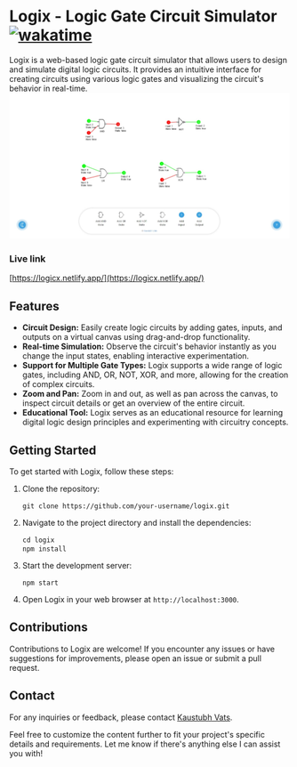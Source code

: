 # Logix - Logic Gate Circuit Simulator [![wakatime](https://wakatime.com/badge/user/49a4b5a3-8d9f-4ff9-95dc-67e32d20f8b4/project/7daaeec3-4d62-44cc-b164-a742f5d8f1d8.svg)](https://wakatime.com/badge/user/49a4b5a3-8d9f-4ff9-95dc-67e32d20f8b4/project/7daaeec3-4d62-44cc-b164-a742f5d8f1d8)
Logix is a web-based logic gate circuit simulator that allows users to design and simulate digital logic circuits. It provides an intuitive interface for creating circuits using various logic gates and visualizing the circuit's behavior in real-time.
![Project Image](public/imgs/ss.jpeg)

### Live link
[https://logicx.netlify.app/](https://logicx.netlify.app/)

## Features

- **Circuit Design:** Easily create logic circuits by adding gates, inputs, and outputs on a virtual canvas using drag-and-drop functionality.
- **Real-time Simulation:** Observe the circuit's behavior instantly as you change the input states, enabling interactive experimentation.
- **Support for Multiple Gate Types:** Logix supports a wide range of logic gates, including AND, OR, NOT, XOR, and more, allowing for the creation of complex circuits.
- **Zoom and Pan:** Zoom in and out, as well as pan across the canvas, to inspect circuit details or get an overview of the entire circuit.
- **Educational Tool:** Logix serves as an educational resource for learning digital logic design principles and experimenting with circuitry concepts.

## Getting Started

To get started with Logix, follow these steps:

1. Clone the repository:

   ```shell
   git clone https://github.com/your-username/logix.git
    ```

2. Navigate to the project directory and install the dependencies:

    ```shell
    cd logix
    npm install
    ```

3. Start the development server:

    ```shell
    npm start
    ```

4. Open Logix in your web browser at ```http://localhost:3000```.

## Contributions
Contributions to Logix are welcome! If you encounter any issues or have suggestions for improvements, please open an issue or submit a pull request.

## Contact
For any inquiries or feedback, please contact [Kaustubh Vats](https://kaustubhvats-portfolio.netlify.app).

Feel free to customize the content further to fit your project's specific details and requirements.
Let me know if there's anything else I can assist you with!